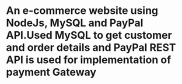 # An e-commerce website using NodeJs, MySQL and PayPal API.Used MySQL to get customer and order details and PayPal REST API is used for implementation of payment Gateway
